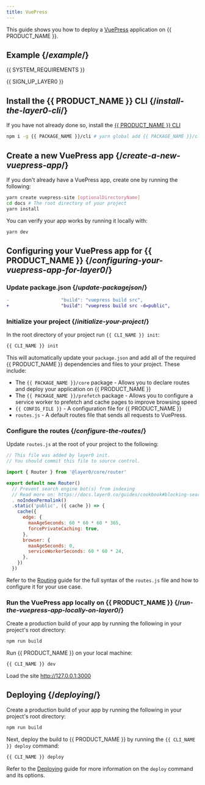 ```yaml
---
title: VuePress
---
```


This guide shows you how to deploy a [VuePress](https://vuepress.vuejs.org/) application on {{ PRODUCT_NAME }}.

## Example {/*example*/}

<ExampleButtons
  title="VuePress"
  siteUrl="https://layer0-docs-layer0-vuepress-example-default.layer0-limelight.link"
  repoUrl="https://github.com/layer0-docs/layer0-vuepress-example" 
  deployFromRepo />

{{ SYSTEM_REQUIREMENTS }}

{{ SIGN_UP_LAYER0 }}

## Install the {{ PRODUCT_NAME }} CLI {/*install-the-layer0-cli*/}

If you have not already done so, install the [{{ PRODUCT_NAME }} CLI](cli)

```bash
npm i -g {{ PACKAGE_NAME }}/cli # yarn global add {{ PACKAGE_NAME }}/cli
```

## Create a new VuePress app {/*create-a-new-vuepress-app*/}

If you don't already have a VuePress app, create one by running the following:

```bash
yarn create vuepress-site [optionalDirectoryName]
cd docs # The root directory of your project
yarn install
```

You can verify your app works by running it locally with:

```bash
yarn dev
```

## Configuring your VuePress app for {{ PRODUCT_NAME }} {/*configuring-your-vuepress-app-for-layer0*/}

### Update package.json {/*update-packagejson*/}
```diff
-		            "build": "vuepress build src",
+		            "build": "vuepress build src -d=public",
```

### Initialize your project {/*initialize-your-project*/}

In the root directory of your project run `{{ CLI_NAME }} init`:

```bash
{{ CLI_NAME }} init
```

This will automatically update your `package.json` and add all of the required {{ PRODUCT_NAME }} dependencies and files to your project. These include:

- The `{{ PACKAGE_NAME }}/core` package - Allows you to declare routes and deploy your application on {{ PRODUCT_NAME }}
- The `{{ PACKAGE_NAME }}/prefetch` package - Allows you to configure a service worker to prefetch and cache pages to improve browsing speed
- `{{ CONFIG_FILE }}` - A configuration file for {{ PRODUCT_NAME }}
- `routes.js` - A default routes file that sends all requests to VuePress.

### Configure the routes {/*configure-the-routes*/}

Update `routes.js` at the root of your project to the following:

```js
// This file was added by layer0 init.
// You should commit this file to source control.

import { Router } from '@layer0/core/router'

export default new Router()
  // Prevent search engine bot(s) from indexing
  // Read more on: https://docs.layer0.co/guides/cookbook#blocking-search-engine-crawlers
  . noIndexPermalink()
  .static('public', ({ cache }) => {
    cache({
      edge: {
        maxAgeSeconds: 60 * 60 * 60 * 365,
        forcePrivateCaching: true,
      },
      browser: {
        maxAgeSeconds: 0,
        serviceWorkerSeconds: 60 * 60 * 24,
      },
    })
  })
```

Refer to the [Routing](routing) guide for the full syntax of the `routes.js` file and how to configure it for your use case.

### Run the VuePress app locally on {{ PRODUCT_NAME }} {/*run-the-vuepress-app-locally-on-layer0*/}

Create a production build of your app by running the following in your project's root directory:

```bash
npm run build
```

Run {{ PRODUCT_NAME }} on your local machine:

```bash
{{ CLI_NAME }} dev
```

Load the site http://127.0.0.1:3000

## Deploying {/*deploying*/}

Create a production build of your app by running the following in your project's root directory:

```bash
npm run build
```

Next, deploy the build to {{ PRODUCT_NAME }} by running the `{{ CLI_NAME }} deploy` command:

```bash
{{ CLI_NAME }} deploy
```

Refer to the [Deploying](deploying) guide for more information on the `deploy` command and its options.

